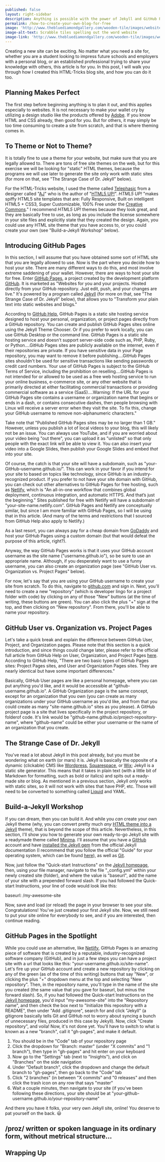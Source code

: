 ```yaml
---
published: false
layout: right-sidebar
description: Anything is possible with the power of Jekyll and GitHub Pages!
permalink: /how-to-create-your-own-blog-for-free
image: 'http://www.thebluediamondgallery.com/wooden-tile/images/website.jpg'
image-alt-text: Scrabble tiles spelling out the word website
image-link: 'http://www.thebluediamondgallery.com/wooden-tile/images/website.jpg'
---
```

Creating a new site can be exciting. No matter what you need a site for, whether you are a student looking to impress future schools and employers with a personal blog, or an established professional trying to share your knowledge with others, this article is for you. In this post, I will walk you through how I created this HTML-Tricks blog site, and how you can do it too. 

## Planning Makes Perfect
The first step before beginning anything is to plan it out, and this applies especially to websites. It is not necessary to make your wallet cry by utilizing a design studio like the products offered by [Adobe](https://www.adobe.com/). If you know HTML and CSS already, then good for you. But for others, it may simply be too time consuming to create a site from scratch, and that is where theming comes in. 

## To Theme or Not to Theme?
It is totally fine to use a theme for your website, but make sure that you are legally allowed to. There are tons of free site themes on the web, but for this exercise we will be looking for "static" HTML themes, because the programs we will use later to generate the site only work with static sites (for more on that, see "The Strange Case of Dr. Jekyll" below). 

For the HTML-Tricks website, I used the theme called [Telephasic](https://html5up.net/telephasic) from a designer called "[AJ](http://twitter.com/ajlkn)" who is the author of "[HTML5 UP!](https://html5up.net/)". _HTML5 UP!_ "makes spiffy HTML5 site templates that are: Fully Responsive, Built on intelligent HTML5 + CSS3, Super Customizable, 100% Free under the [Creative Commons](https://html5up.net/license)." I recommend _HTML5 UP!_ themes because they look great, and they are basically free to use, as long as you include the license somewhere in your site files and explicitly state that they created the design. Again, you could use any HTML site theme that you have access to, or you could create your own (see "Build-a-Jekyll Workshop" below).

## Introducing GitHub Pages
In this section, I will assume that you have obtained some sort of HTML site that you are legally allowed to use. Now is the part where you decide how to host your site. There are many different ways to do this, and most involve extreme saddening of your wallet. However, there are ways to host your site for free. Enter [GitHub Pages](https://pages.github.com/), a project created by the development platform [GitHub](https://github.com/). It is marketed as "Websites for you and your projects. Hosted directly from your GitHub repository. Just edit, push, and your changes are live."  It's powered by a program called [Jekyll](https://jekyllrb.com/) (for more on that, see "The Strange Case of Dr. Jekyll" below), that allows you to "Transform your plain text into static websites and blogs." 

According to [GitHub Help](https://help.github.com/articles/what-is-github-pages/), GitHub Pages is a static site hosting service designed to host your personal, organization, or project pages directly from a GitHub repository. You can create and publish GitHub Pages sites online using the Jekyll Theme Chooser. Or if you prefer to work locally, you can use GitHub Desktop or the command line. GitHub Pages is a static site hosting service and doesn't support server-side code such as, PHP, Ruby, or Python....GitHub Pages sites are publicly available on the internet, even if their repositories are private. If you have sensitive data in your Page repository, you may want to remove it before publishing....GitHub Pages sites shouldn't be used for sensitive transactions like sending passwords or credit card numbers. Your use of GitHub Pages is subject to the GitHub Terms of Service, including the prohibition on reselling....GitHub Pages is not intended for or allowed to be used as a free web hosting service to run your online business, e-commerce site, or any other website that is primarily directed at either facilitating commercial transactions or providing commercial software as a service (SaaS)....Warning: If the URL for your GitHub Pages site contains a username or organization name that begins or ends in a dash, or contains consecutive dashes, then people browsing with Linux will receive a server error when they visit the site. To fix this, change your GitHub username to remove non-alphanumeric characters."

Take note that "Published GitHub Pages sites may be no larger than 1 GB." However, unless you publish a lot of local videos to your blog, this will likely not be an issue. You can always use YouTube, and if you are worried about your video being "out there", you can upload it as "unlisted" so that only people with the exact link will be able to view it. You can also insert your video into a Google Slides, then publish your Google Slides and embed _that_ into your site.

Of course, the catch is that your site will have a subdomain, such as "your-GitHub-username.github.io/". This can work in your favor if you intend for your site to based on topics like technology, since GitHub is an industry-recognized product. If you prefer to not have your site domain with GitHub, you can check out other alternatives to GitHub Pages for free hosting, such as [Netlify](https://www.netlify.com/), which is "An all-in-one workflow that combines global deployment, continuous integration, and automatic HTTPS. And that’s just the beginning." Sites published for free with Netlify will have a subdomain of "your-site-name.netlify.com". GitHub Pages and Netlify are conceptually similar, but since I am more familiar with GitHub Pages, so I will be using that in this article. (And many of the terms and restrictions that I sourced from GitHub Help also apply to Netlify.)

As a last resort, you can always pay for a cheap domain from [GoDaddy](https://www.godaddy.com/) and host your GitHub Pages using a custom domain (but that would defeat the purpose of this article, right?).

Anyway, the way GitHub Pages works is that it uses your GitHub account username as the site name ("username.github.io"), so be sure to use an appropriate name. Although, if you desperately want to use a funny username, you can also create an organization page (see "GitHub User vs. Organization vs. Project Pages" below). 

For now, let's say that you are using your GitHub username to create your site from scratch. To do this, navigate to [github.com](https://github.com/) and sign in. Next, you'll need to create a new "repository" (which is developer lingo for a project folder with code) by clicking on any of those "New" buttons (at the time of writing, these buttons are green). You can also click the plus "+" sign at the top, and then clicking on "New repository". From there, you'll be able to name your repository.

## GitHub User vs. Organization vs. Project Pages
Let's take a quick break and explain the difference between GitHub User, Project, and Organization pages. Please note that this section is a quick introduction, and since things could change later, please refer to the official full article from GitHub Help on User, Organization, and Project Pages [here](https://help.github.com/articles/user-organization-and-project-pages/). According to GitHub Help, "There are two basic types of GitHub Pages sites: Project Pages sites, and User and Organization Pages sites. They are nearly identical but have some important differences." 

Basically, GitHub User pages are like a personal homepage, where you can put anything you'd like, and it would be accessible at "github-username.github.io". A GitHub Organization page is the same concept, except for an organization that you own (you can create as many organizations under your GitHub username as you'd like, and from that you could create as many "site-name.github.io" sites as you please). A GitHub project page is a site that lives specifically in the project repository, or folderof code. It's link would be "github-name.github.io/project-repository-name", where "github-name" could be either your username or the name of an organization that you create. 

## The Strange Case of Dr. Jekyll
You've read a lot about Jekyll in this post already, but you must be wondering what on earth (or mars) it is. Jekyll is basically the opposite of a dynamic (clickable) CMS like [Wordpress](https://wordpress.org/), [Squarespace](https://www.squarespace.com/), or [Wix](https://wix.com); Jekyll is a static site generator. This means that it takes in plain text (with a little bit of Markdown for formatting, such as bold or italics) and spits out a ready-made site or blog. As mentioned in a previous section, Jekyll _only_ works with static sites, so it will not work with sites that have PHP, etc. Those will need to be converted to something called [Liquid](https://github.com/Shopify/liquid/wiki) and YAML.

## Build-a-Jekyll Workshop
If you can dream, then you can build it. And while you _can_ create your own Jekyll theme (why, you can convert pretty much _any_ [HTML theme into a Jekyll](https://jekyllrb.com/tutorials/convert-site-to-jekyll/) theme), that is beyond the scope of this article. Nevertheless, in this section, I'll show you how to generate your own ready-to-go Jekyll site with a readymade theme called [Minima](https://github.com/jekyll/minima). I'll assume that you have a [GitHub](https://github.com/) account and have [installed the Jekyll gem](https://jekyllrb.com/docs/installation/) from the official Jekyll documentation (I recommend that you follow the official "Guide" for your operating system, which can be found [here](https://jekyllrb.com/docs/installation/#guides)), as well as [Git](https://git-scm.com/). 

Now, just follow the "Quick-start Instructions" on the [Jekyll homepage](https://jekyllrb.com/), then, using your file manager, navigate to the file "\_config.yml" within your newly created site (folder), and where the value is "baseurl", add the name of your site with a prepended forward slash. If you had followed the Quick-start Instructions, your line of code would look like this:

baseurl: /my-awesome-site

Now, save and load (or reload) the page in your browser to see your site. Congratulations! You've just created your first Jekyll site. Now, we still need to put your site online for everybody to see, and if you are interested, then continue reading.

## GitHub Pages in the Spotlight

While you could use an alternative, like [Netlify](https://www.netlify.com/), GitHub Pages is an amazing piece of software that is created by a reputable, industry-recognized software company (GitHub), and in just a few steps you can have a project site with a url that looks like this: "your-username.github.io/site-name". Let's fire up your GitHub account and create a new repository by clicking on any of the green (as of the time of this writing) buttons that say "New", or clicking the plus "+" dropdown menu at the top and selecting "New repository". Then, in the repository name, you'll type in the name of the site you created (the same value that you gave for baseurl, but minus the forward slash). So, if you had followed the Quick-start Instructions on the [Jekyll homepage](https://jekyllrb.com/), you'd input "my-awesome-site" into the "Repository name", and then check the box next to  "Initialize this repository with a README", then under "Add .gitignore", search for and click "Jekyll" (a gitignore basically tells Git and GitHub not to worry about syncing a bunch of unnecessary files, produced in this case by Jekyll). Now, click "Create repository", and voila! Now, it's not done yet. You'll have to switch to what is known as a new "branch", call it "gh-pages", and make it default.

1. You should be in the "Code" tab of your repository page
2. Click the dropdown for "Branch: master" (under "X commits" and "1 branch"), then type in "gh-pages" and hit enter on your keyboard
3. Now go to the "Settings" tab (next to "Insights"), and click on "Branches" on the side navigation
4. Under "Default branch", click the dropdown and change the default branch to "gh-pages", then go back to the "Code" tab
5. Click "2 branches" (in between "X commits" and "0 releases" and then click the trash icon on any row that says "master"
6. Wait a couple minutes, then navigate to your site (if you've been following these directions, your site should be at "your-github-username.github.io/your-repository-name"

And there you have it folks, your very own Jekyll site, online! You deserve to pat yourself on the back. :smiley:

## /proz/ written or spoken language in its ordinary form, without metrical structure...

<!-- prose, dummy -->

## Wrapping Up